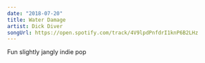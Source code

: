 ```yaml
---
date: "2018-07-20"
title: Water Damage
artist: Dick Diver
songUrl: https://open.spotify.com/track/4V9lpdPnfdrI1knP6B2LHz
---
```


Fun slightly jangly indie pop